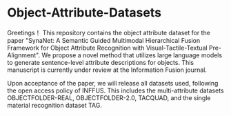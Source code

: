 # Object-Attribute-Datasets
Greetings！
This repository contains the object attribute dataset for the paper "SynaNet: A Semantic Guided Multimodal Hierarchical Fusion Framework for Object Attribute Recognition with Visual-Tactile-Textual Pre-Alignment". We propose a novel method that utilizes large language models to generate sentence-level attribute descriptions for objects. This manuscript is currently under review at the Information Fusion journal.

Upon acceptance of the paper, we will release all datasets used, following the open access policy of INFFUS. This includes the multi-attribute datasets OBJECTFOLDER-REAL, OBJECTFOLDER-2.0, TACQUAD, and the single material recognition dataset TAG.

